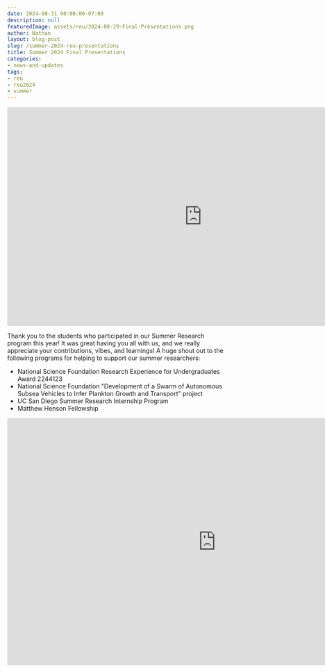 ```yaml
---
date: 2024-08-31 00:00:00-07:00
description: null
featuredImage: assets/reu/2024-08-29-Final-Presentations.png
author: Nathan
layout: blog-post
slug: /summer-2024-reu-presentations
title: Summer 2024 Final Presentations
categories:
- news-and-updates
tags:
- reu
- reu2024
- summer
---
```

<iframe width="896" height="504" src="https://www.youtube.com/embed/dwnrstHYuwM?si=_NGEEn4SNX2CnhIj" title="YouTube video player" frameborder="0" allow="accelerometer; autoplay; clipboard-write; encrypted-media; gyroscope; picture-in-picture; web-share" referrerpolicy="strict-origin-when-cross-origin" allowfullscreen></iframe>

Thank you to the students who participated in our Summer Research program this year!  It was great having you all with us, and we really appreciate your contributions, vibes, and learnings!  A huge shout out to the following programs for helping to support our summer researchers:
  * National Science Foundation Research Experience for Undergraduates Award 2244123
  * National Science Foundation "Development of a Swarm of Autonomous Subsea Vehicles to Infer Plankton Growth and Transport" project
  * UC San Diego Summer Research Internship Program
  * Matthew Henson Fellowship

<iframe src="https://docs.google.com/presentation/d/1-5UkK01mT__t10i72UKnUidtzTW3r3fREEs7wmDllIk/embed?start=true&loop=true&delayms=3000" frameborder="0" width="960" height="569" allowfullscreen="true" mozallowfullscreen="true" webkitallowfullscreen="true"></iframe>